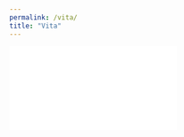 ```yaml
---
permalink: /vita/
title: "Vita"
---
```


<embed src="AmberWarren_CV.pdf" type="application/pdf" />
 
